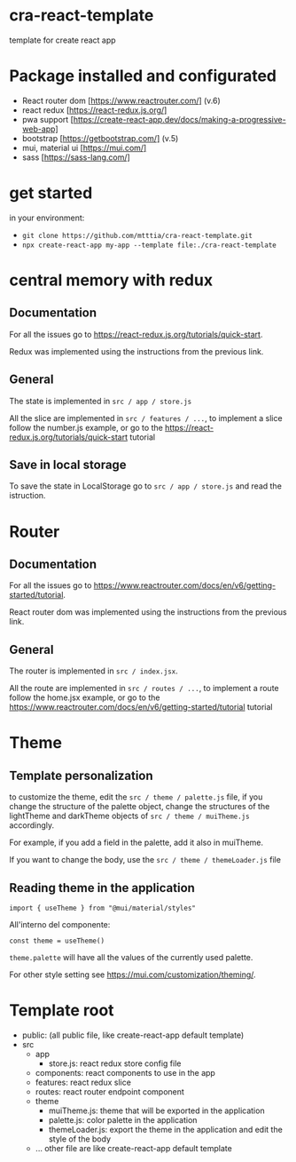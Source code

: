 # cra-react-template
template for create react app

# Package installed and configurated
- React router dom [https://www.reactrouter.com/] (v.6)
- react redux [https://react-redux.js.org/]
- pwa support [https://create-react-app.dev/docs/making-a-progressive-web-app]
- bootstrap [https://getbootstrap.com/] (v.5)
- mui, material ui [https://mui.com/]
- sass [https://sass-lang.com/]

# get started
in your environment:
- `git clone https://github.com/mtttia/cra-react-template.git`
- `npx create-react-app my-app --template file:./cra-react-template`

# central memory with redux

## Documentation
For all the issues go to https://react-redux.js.org/tutorials/quick-start.

Redux was implemented using the instructions from the previous link.

## General
The state is implemented in `src / app / store.js`

All the slice are implemented in `src / features / ...`, to implement a slice follow the number.js example, or go to the https://react-redux.js.org/tutorials/quick-start tutorial

## Save in local storage
To save the state in LocalStorage go to `src / app / store.js` and read the istruction.

# Router
## Documentation
For all the issues go to https://www.reactrouter.com/docs/en/v6/getting-started/tutorial.

React router dom was implemented using the instructions from the previous link.

## General
The router is implemented in `src / index.jsx`.

All the route are implemented in `src / routes / ...`, to implement a route follow the home.jsx example, or go to the https://www.reactrouter.com/docs/en/v6/getting-started/tutorial tutorial

# Theme
## Template personalization
to customize the theme, edit the `src / theme / palette.js` file, if you change the structure of the palette object, change the structures of the lightTheme and darkTheme objects of `src / theme / muiTheme.js` accordingly.

For example, if you add a field in the palette, add it also in muiTheme.

If you want to change the body, use the `src / theme / themeLoader.js` file

## Reading theme in the application
`import { useTheme } from "@mui/material/styles"`

All'interno del componente:

`const theme = useTheme()`

`theme.palette` will have all the values of the currently used palette.

For other style setting see https://mui.com/customization/theming/.

# Template root
- public: (all public file, like create-react-app default template)
- src 
  - app
    - store.js: react redux store config file
  - components: react components to use in the app
  - features: react redux slice
  - routes: react router endpoint component
  - theme
    - muiTheme.js: theme that will be exported in the application
    - palette.js: color palette in the application
    - themeLoader.js: export the theme in the application and edit the style of the body
  - ... other file are like create-react-app default template
